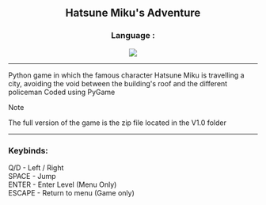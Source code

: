 <div align="center">
  <h2> Hatsune Miku's Adventure </h2>
</div>

<div align="center">
  <h3> Language : </h3>
  <a href="https://www.w3schools.com/python/default.asp"><img src="https://img.shields.io/badge/Python-FFD43B?style=for-the-badge&logo=python&logoColor=blue"></a>
</div> <hr>

Python game in which the famous character Hatsune Miku is travelling a city, avoiding the void between the building's roof and the different policeman
Coded using PyGame

>[!NOTE]
> The full version of the game is the zip file located in the V1.0 folder

<hr>
<h3> Keybinds: </h3>
Q/D - Left / Right <br>
SPACE - Jump <br>
ENTER - Enter Level (Menu Only) <br>
ESCAPE - Return to menu (Game only) <br>
